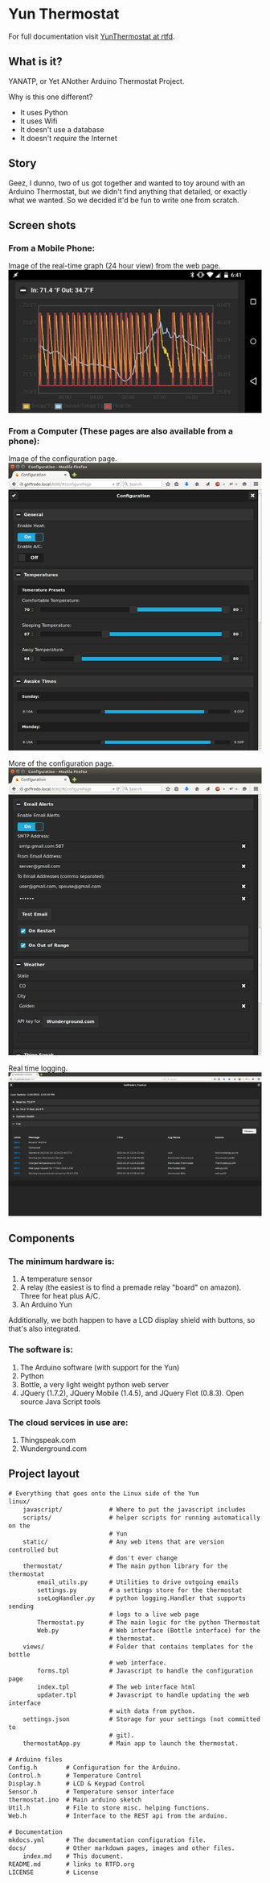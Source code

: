 # Yun Thermostat

For full documentation visit [YunThermostat at rtfd](http://YunThermostat.rtfd.org).

## What is it?

YANATP, or Yet ANother Arduino Thermostat Project.

Why is this one different?

 * It uses Python
 * It uses Wifi
 * It doesn't use a database
 * It doesn't _require_ the Internet

## Story

Geez, I dunno, two of us got together and wanted to toy around with an Arduino
Thermostat, but we didn't find anything that detailed, or exactly what we
wanted. So we decided it'd be fun to write one from scratch.

## Screen shots

### From a Mobile Phone:

Image of the real-time graph (24 hour view) from the web page. 
![Real Time Graph](img/rtg_mobile.jpg)

### From a Computer (These pages are also available from a phone):

Image of the configuration page.
![Config Page LT](img/config_lt.jpg)

More of the configuration page.
![Config Page LT](img/config2_lt.jpg)

Real time logging.
![Logs on LT](img/log_lt.jpg)

## Components

### The minimum hardware is:
1. A temperature sensor
1. A relay (the easiest is to find a premade relay "board" on amazon). Three for heat plus A/C.
1. An Arduino Yun

Additionally, we both happen to have a LCD display shield with buttons, so
that's also integrated.

### The software is:
1. The Arduino software (with support for the Yun)
1. Python
1. Bottle, a very light weight python web server
1. JQuery (1.7.2), JQuery Mobile (1.4.5), and JQuery Flot (0.8.3). Open source Java Script tools

### The cloud services in use are:
1. Thingspeak.com
1. Wunderground.com

## Project layout

    # Everything that goes onto the Linux side of the Yun
    linux/                      
        javascript/             # Where to put the javascript includes
        scripts/                # helper scripts for running automatically on the
                                # Yun
        static/                 # Any web items that are version controlled but
                                # don't ever change
        thermostat/             # The main python library for the thermostat
            email_utils.py      # Utilities to drive outgoing emails
            settings.py         # a settings store for the thermostat
            sseLogHandler.py    # python logging.Handler that supports sending
                                # logs to a live web page
            Thermostat.py       # The main logic for the python Thermostat
            Web.py              # Web interface (Bottle interface) for the
                                # thermostat.
        views/                  # Folder that contains templates for the bottle
                                # web interface.
            forms.tpl           # Javascript to handle the configuration page
            index.tpl           # The web interface html
            updater.tpl         # Javascript to handle updating the web interface
                                # with data from python.
        settings.json           # Storage for your settings (not committed to
                                # git).
        thermostatApp.py        # Main app to launch the thermostat.

    # Arduino files    
    Config.h        # Configuration for the Arduino.
    Control.h       # Temperature Control
    Display.h       # LCD & Keypad Control
    Sensor.h        # Temperature sensor interface
    thermostat.ino  # Main arduino sketch
    Util.h          # File to store misc. helping functions.
    Web.h           # Interface to the REST api from the arduino.

    # Documentation    
    mkdocs.yml      # The documentation configuration file.
    docs/           # Other markdown pages, images and other files.
        index.md    # This document.
    README.md       # links to RTFD.org
    LICENSE         # License
